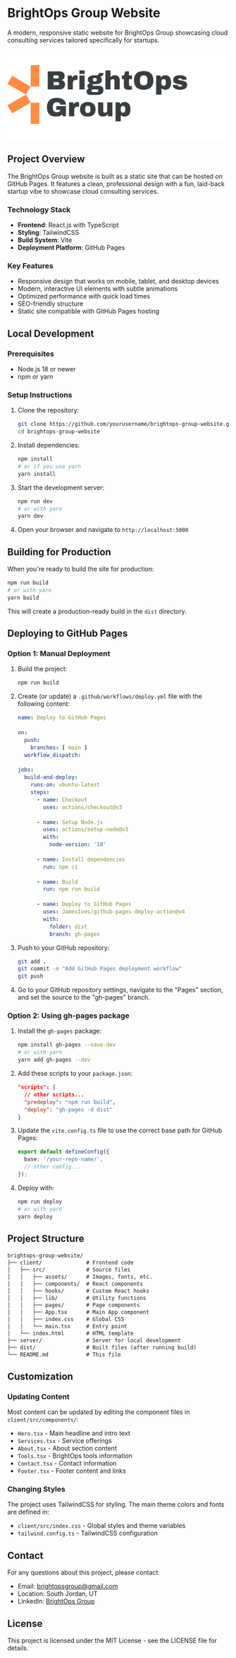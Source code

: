 # BrightOps Group Website

A modern, responsive static website for BrightOps Group showcasing cloud consulting services tailored specifically for startups.

![BrightOps Group Logo](client/src/assets/logo.png)

## Project Overview

The BrightOps Group website is built as a static site that can be hosted on GitHub Pages. It features a clean, professional design with a fun, laid-back startup vibe to showcase cloud consulting services.

### Technology Stack

- **Frontend**: React.js with TypeScript
- **Styling**: TailwindCSS
- **Build System**: Vite
- **Deployment Platform**: GitHub Pages

### Key Features

- Responsive design that works on mobile, tablet, and desktop devices
- Modern, interactive UI elements with subtle animations
- Optimized performance with quick load times
- SEO-friendly structure
- Static site compatible with GitHub Pages hosting

## Local Development

### Prerequisites

- Node.js 18 or newer
- npm or yarn

### Setup Instructions

1. Clone the repository:
   ```bash
   git clone https://github.com/yourusername/brightops-group-website.git
   cd brightops-group-website
   ```

2. Install dependencies:
   ```bash
   npm install
   # or if you use yarn
   yarn install
   ```

3. Start the development server:
   ```bash
   npm run dev
   # or with yarn
   yarn dev
   ```

4. Open your browser and navigate to `http://localhost:5000`

## Building for Production

When you're ready to build the site for production:

```bash
npm run build
# or with yarn
yarn build
```

This will create a production-ready build in the `dist` directory.

## Deploying to GitHub Pages

### Option 1: Manual Deployment

1. Build the project:
   ```bash
   npm run build
   ```

2. Create (or update) a `.github/workflows/deploy.yml` file with the following content:
   ```yaml
   name: Deploy to GitHub Pages

   on:
     push:
       branches: [ main ]
     workflow_dispatch:

   jobs:
     build-and-deploy:
       runs-on: ubuntu-latest
       steps:
         - name: Checkout
           uses: actions/checkout@v3

         - name: Setup Node.js
           uses: actions/setup-node@v3
           with:
             node-version: '18'

         - name: Install dependencies
           run: npm ci

         - name: Build
           run: npm run build

         - name: Deploy to GitHub Pages
           uses: JamesIves/github-pages-deploy-action@v4
           with:
             folder: dist
             branch: gh-pages
   ```

3. Push to your GitHub repository:
   ```bash
   git add .
   git commit -m "Add GitHub Pages deployment workflow"
   git push
   ```

4. Go to your GitHub repository settings, navigate to the "Pages" section, and set the source to the "gh-pages" branch.

### Option 2: Using gh-pages package

1. Install the `gh-pages` package:
   ```bash
   npm install gh-pages --save-dev
   # or with yarn
   yarn add gh-pages --dev
   ```

2. Add these scripts to your `package.json`:
   ```json
   "scripts": {
     // other scripts...
     "predeploy": "npm run build",
     "deploy": "gh-pages -d dist"
   }
   ```

3. Update the `vite.config.ts` file to use the correct base path for GitHub Pages:
   ```typescript
   export default defineConfig({
     base: '/your-repo-name/',
     // other config...
   });
   ```

4. Deploy with:
   ```bash
   npm run deploy
   # or with yarn
   yarn deploy
   ```

## Project Structure

```
brightops-group-website/
├── client/              # Frontend code
│   ├── src/             # Source files
│   │   ├── assets/      # Images, fonts, etc.
│   │   ├── components/  # React components
│   │   ├── hooks/       # Custom React hooks
│   │   ├── lib/         # Utility functions
│   │   ├── pages/       # Page components
│   │   ├── App.tsx      # Main App component
│   │   ├── index.css    # Global CSS
│   │   └── main.tsx     # Entry point
│   └── index.html       # HTML template
├── server/              # Server for local development
├── dist/                # Built files (after running build)
└── README.md            # This file
```

## Customization

### Updating Content

Most content can be updated by editing the component files in `client/src/components/`:

- `Hero.tsx` - Main headline and intro text
- `Services.tsx` - Service offerings
- `About.tsx` - About section content
- `Tools.tsx` - BrightOps tools information
- `Contact.tsx` - Contact information
- `Footer.tsx` - Footer content and links

### Changing Styles

The project uses TailwindCSS for styling. The main theme colors and fonts are defined in:

- `client/src/index.css` - Global styles and theme variables
- `tailwind.config.ts` - TailwindCSS configuration

## Contact

For any questions about this project, please contact:
- Email: brightopsgroup@gmail.com
- Location: South Jordan, UT
- LinkedIn: [BrightOps Group](https://www.linkedin.com/company/brightops-group)

## License

This project is licensed under the MIT License - see the LICENSE file for details.
